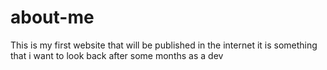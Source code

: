 # about-me
This is my first website that will be published in the internet it is something that i want to look back after some months as a dev
